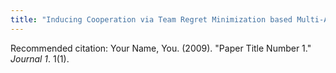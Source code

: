 ```yaml
---
title: "Inducing Cooperation via Team Regret Minimization based Multi-Agent Deep Reinforcement Learning"
---
```


Recommended citation: Your Name, You. (2009). "Paper Title Number 1." <i>Journal 1</i>. 1(1).
